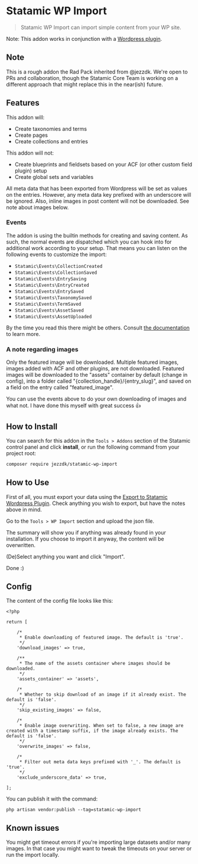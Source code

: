 # Statamic WP Import

> Statamic WP Import can import simple content from your WP site.

Note: This addon works in conjunction with a [Wordpress plugin](https://github.com/jezzdk/wordpress-to-statamic-exporter).

## Note

This is a rough addon the Rad Pack inherited from @jezzdk. We're open to PRs and collaboration, though the Statamic Core Team is working on a different approach that might replace this in the near(ish) future.


## Features

This addon will:

- Create taxonomies and terms
- Create pages
- Create collections and entries

This addon will not:

- Create blueprints and fieldsets based on your ACF (or other custom field plugin) setup
- Create global sets and variables

All meta data that has been exported from Wordpress will be set as values on the entries. However, any meta data key prefixed with an underscore will be ignored. Also, inline images in post content will not be downloaded. See note about images below.

### Events

The addon is using the builtin methods for creating and saving content. As such, the normal events are dispatched which you can hook into for additional work according to your setup. That means you can listen on the following events to customize the import:

- `Statamic\Events\CollectionCreated`
- `Statamic\Events\CollectionSaved`
- `Statamic\Events\EntrySaving`
- `Statamic\Events\EntryCreated`
- `Statamic\Events\EntrySaved`
- `Statamic\Events\TaxonomySaved`
- `Statamic\Events\TermSaved`
- `Statamic\Events\AssetSaved`
- `Statamic\Events\AssetUploaded`

By the time you read this there might be others. Consult [the documentation](https://statamic.dev/extending/events#available-events) to learn more.

### A note regarding images

Only the featured image will be downloaded. Multiple featured images, images added with ACF and other plugins, are not downloaded. Featured images will be downloaded to the "assets" container by default (change in config), into a folder called "{collection_handle}/{entry_slug}", and saved on a field on the entry called "featured_image".

You can use the events above to do your own downloading of images and what not. I have done this myself with great success 👍

## How to Install

You can search for this addon in the `Tools > Addons` section of the Statamic control panel and click **install**, or run the following command from your project root:

``` bash
composer require jezzdk/statamic-wp-import
```

## How to Use

First of all, you must export your data using the [Export to Statamic Wordpress Plugin](https://github.com/jezzdk/wordpress-to-statamic-exporter). Check anything you wish to export, but have the notes above in mind.

Go to the `Tools > WP Import` section and upload the json file.

The summary will show you if anything was already found in your installation. If you choose to import it anyway, the content will be overwritten.

(De)Select anything you want and click "Import".

Done :)

## Config

The content of the config file looks like this:

```
<?php

return [

    /*
     * Enable downloading of featured image. The default is 'true'.
     */
    'download_images' => true,

    /**
     * The name of the assets container where images should be downloaded.
     */
    'assets_container' => 'assets',

    /*
     * Whether to skip download of an image if it already exist. The default is 'false'.
     */
    'skip_existing_images' => false,

    /*
     * Enable image overwriting. When set to false, a new image are created with a timestamp suffix, if the image already exists. The default is 'false'.
     */
    'overwrite_images' => false,

    /*
     * Filter out meta data keys prefixed with '_'. The default is 'true'.
     */
    'exclude_underscore_data' => true,

];
```

You can publish it with the command:

`php artisan vendor:publish --tag=statamic-wp-import`

## Known issues

You might get timeout errors if you're importing large datasets and/or many images. In that case you might want to tweak the timeouts on your server or run the import locally.
